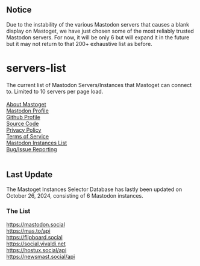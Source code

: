 ## Notice
Due to the instability of the various Mastodon servers that causes a blank display on Mastoget, we have just chosen some of the most reliably trusted Mastodon servers. For now, it will be only 6 but will expand it in the future but it may not return to that 200+ exhaustive list as before.

# servers-list
The current list of Mastodon Servers/Instances that Mastoget can connect to. Limited to 10 servers per page load.
<br><br>
[About Mastoget](https://github.com/The-Mastoget-Organization/about)  <br>
[Mastodon Profile](https://mastodon.social/@mastoget)  <br>
[Github Profile](https://github.com/The-Mastoget-Organization/)  <br>
[Source Code](https://github.com/The-Mastoget-Organization/source)  <br>
[Privacy Policy](https://github.com/The-Mastoget-Organization/privacypolicy)<br>
[Terms of Service](https://github.com/The-Mastoget-Organization/termsofservice)<br>
[Mastodon Instances List](https://github.com/The-Mastoget-Organization/servers-list)<br>
[Bug/Issue Reporting](https://github.com/The-Mastoget-Organization/about/issues)<br><br> 

## Last Update
The Mastoget Instances Selector Database has lastly been updated on October 26, 2024, consisting of 6 Mastodon instances.

### The List
https://mastodon.social<br>
https://mas.to/api<br>
https://flipboard.social<br>
https://social.vivaldi.net<br>
https://hostux.social/api<br>
https://newsmast.social/api<br>
